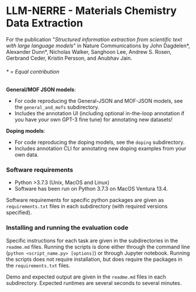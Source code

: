 # LLM-NERRE  - Materials Chemistry Data Extraction

For the publication "*Structured information extraction from scientific text with large language models*" in Nature Communications by John Dagdelen*, Alexander Dunn*, Nicholas Walker, Sanghoon Lee, Andrew S. Rosen, Gerbrand Ceder, Kristin Persson, and Anubhav Jain.


###### * = Equal contribution


**General/MOF JSON models**: 
 - For code reproducing the General-JSON and MOF-JSON models, see the `general_and_mofs` subdirectory.
 - Includes the annotation UI (including optional in-the-loop annotation if you have your own GPT-3 fine tune) for annotating new datasets!


**Doping models**: 
- For code reproducing the doping models, see the `doping` subdirectory.
- Includes annotation CLI for annotating new doping examples from your own data.


### Software requirements

- Python >3.7.3 (Unix, MacOS and Linux)
- Software has been run on Python 3.7.3 on MacOS Ventura 13.4.

Software requirements for specific python packages are given as `requirements.txt` files in each subdirectory (with required versions specified).

### Installing and running the evaluation code

Specific instructions for each task are given in the subdirectories in the `readme.md` files. Running the scripts is done either through the command line (`python <script_name.py> [options]`) or through Jupyter notebook. Running the scripts does not require installation, but does require the packages in the `requirements.txt` files.

Demo and expected output are given in the `readme.md` files in each subdirectory. Expected runtimes are several seconds to several minutes. 
